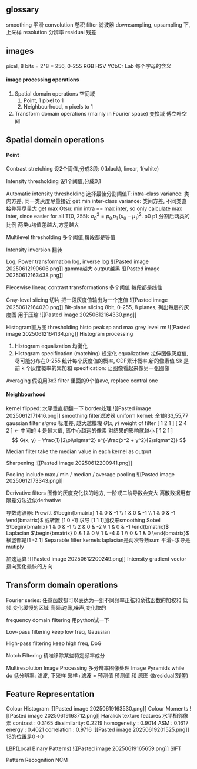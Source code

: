 ## glossary

smoothing 平滑
convolution 卷积
filter 滤波器
downsampling, upsampling 下,上采样
resolution 分辨率
residual 残差
## images

pixel, 8 bits = 2^8 = 256, 0-255
RGB HSV YCbCr Lab 每个字母的含义
#### image processing operations
1. Spatial domain operations 空间域
	1. Point, 1 pixel to 1 
	2. Neighbourhood, n pixels to 1 
2. Transform domain operations (mainly in Fourier space) 变换域 傅立叶空间

## Spatial domain operations
#### Point
Contrast stretching
设2个阈值,分成3段: 0(black), linear, 1(white)

Intensity thresholding
设1个阈值,分成0,1

Automatic intensity thresholding
选择最佳分割阈值T: 
intra-class variance: 类内方差, 同一类灰度尽量接近 get min
inter-class variance: 类间方差, 不同类直接差异尽量大 get max
Otsu: min intra == max inter, so only calculate max inter, since easier
for all T(0, 255):
	$\sigma_B^2 = p_0\,p_1\,(\mu_0 - \mu_1)^2.$
p0 p1,分割后两类的比例
两类u均值差越大,方差越大

Multilevel thresholding
多个阈值,每段都是等值

Intensity inversion
翻转

Log, Power transformation
log, inverse log
![[Pasted image 20250612190606.png]]
gamma越大 output越黑
![[Pasted image 20250612163438.png]]

Piecewise linear, contrast transformations
多个阈值 每段都是线性

Gray-level slicing 切片
把一段灰度值输出为一个定值
![[Pasted image 20250612164020.png]]
Bit-plane slicing
8bit, 0-255, 8 planes,
列出每层的灰度图
用于压缩
![[Pasted image 20250612164330.png]]

Histogram直方图 thresholding
histo peak rp and max grey level rm
![[Pasted image 20250612164134.png]]
Histogram processing
1. Histogram equalization 均衡化
2. Histogram specification (matching) 规定化
equalization: 拉伸图像灰度值,尽可能分布在0-255
统计每个灰度值的概率, CDF累计概率,新的像素值 Sk 是前 k 个灰度概率的累加和
specification: 让图像看起来像另一张图像

Averaging
假设用3x3 filter
里面的9个值ave, replace central one

#### Neighbourhood
kernel flipped: 水平垂直都翻一下
border处理
![[Pasted image 20250612171416.png]]
smoothing filter滤波器
uniform kernel: 全1的33,55,77
gaussian filter
$sigma$ 标准差, 越大越模糊
$G(x,y)$ weight of filter
[ 1  2  1 ]
[ 2  4  2 ]   ← 中间的 4 是最大值, 离中心越远的像素 对结果的影响就越小
[ 1  2  1 ]
$$
G(x, y) = \frac{1}{2\pi\sigma^2} e^{-\frac{x^2 + y^2}{2\sigma^2}}
$$

Median filter
take the median value in each kernel as output

Sharpening
![[Pasted image 20250612200941.png]]

Pooling
include max / min / median / average pooling
![[Pasted image 20250612173343.png]]

Derivative filters
图像的灰度变化快的地方, 一阶或二阶导数会变大
离散数据用有限差分法近似derivative

导数滤波器:
Prewitt
$\begin{bmatrix} 1 & 0 & -1 \\ 1 & 0 & -1 \\ 1 & 0 & -1 \end{bmatrix}$
或转置
[1 0 -1] 求导
[1 1 1]加权来smoothing
Sobel
$\begin{bmatrix} 1 & 0 & -1 \\ 2 & 0 & -2 \\ 1 & 0 & -1 \end{bmatrix}$
Laplacian
$\begin{bmatrix} 0 & 1 & 0 \\ 1 & -4 & 1 \\ 0 & 1 & 0 \end{bmatrix}$
横竖都是[1 -2 1]
Separable filter kernels
laplacian是两次导数sum
平滑+求导是mutiply

加速运算
![[Pasted image 20250612200249.png]]
Intensity gradient vector
指向变化最快的方向


## Transform domain operations
Fourier series: 任意函数都可以表达为一组不同频率正弦和余弦函数的加权和
低频:变化缓慢的区域
高频:边缘,噪声,变化快的

frequency domain filtering
用python试一下

Low-pass filtering
keep low freq, Gaussian

High-pass filtering
keep high freq, DoG

Notch Filtering
精准移除某些特定频率成分

Multiresolution Image Processing 多分辨率图像处理
Image Pyramids
while do
	低分辨率: 滤波, 下采样
	采样+滤波 = 预测值
	预测值 和 原图 做residual(残差)

## Feature Representation
Colour Histogram
![[Pasted image 20250619163530.png]]
Colour Moments
![[Pasted image 20250619163712.png]]
Haralick texture features
水平相邻像素
  contrast    : 0.3165
  dissimilarity: 0.2219
  homogeneity : 0.9014
  ASM         : 0.1617
  energy      : 0.4021
  correlation : 0.9716
![[Pasted image 20250619201525.png]]
18的位置是0->0

LBP(Local Binary Patterns)
![[Pasted image 20250619165659.png]]
SIFT

Pattern Recognition
NCM